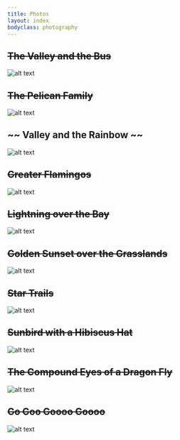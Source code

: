 ```yaml
---
title: Photos
layout: index
bodyclass: photography
---
```


~~The Valley and the Bus~~
----------------------------------
![alt text](https://farm8.staticflickr.com/7568/16130398778_c1a588c1ea_c.jpg "~~Chandra Valley and the Bus~~")

~~The Pelican Family~~
----------------------
![alt text](https://farm5.staticflickr.com/4084/5116405401_c0628f821f_b.jpg "~~The Pelican Family~~")

~~ Valley and the Rainbow ~~
----------------------------
![alt text](https://farm3.staticflickr.com/2926/14638260107_d775f4ddee_c.jpg "~~ Valley and the Rainbow ~~")

~~Greater Flamingos~~
---------------------
![alt text](https://farm6.staticflickr.com/5474/11821700735_d66d09891a_c.jpg "~~Greater Flamingos~~")

~~Lightning over the Bay~~
---------------------------
![alt text](https://farm8.staticflickr.com/7343/10754410556_c55a8b07d5_c.jpg "~~Lightning over the Bay~~")

~~Golden Sunset over the Grasslands~~
-------------------------------------
![alt text](https://farm9.staticflickr.com/8309/7983339289_d4d04b73c2_c.jpg "~~Golden Sunset over the Grasslands~~")

~~Star Trails~~
---------------
![alt text](https://farm6.staticflickr.com/5174/5499011482_e60df34aba_b.jpg "~~Star Trails~~")

~~Sunbird with a Hibiscus Hat~~
-------------------------------
![alt text](https://farm4.staticflickr.com/3939/15658290562_80a1a97d82_c.jpg "~~Sunbird with a Hibiscus Hat~~")

~~The Compound Eyes of a Dragon Fly~~
-------------------------------------
![alt text](https://farm5.staticflickr.com/4082/4948014997_e77dd74a26_b.jpg "~~Compound Eyes of a Dragon Fly~~")

~~Go Goo Goooo Goooo~~
----------------------
![alt text](https://farm5.staticflickr.com/4050/4323937761_e65e8bdfe4_b.jpg "~~Goooooo~~")